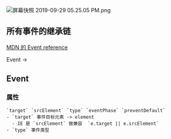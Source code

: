 ![屏幕快照 2019-09-29 05.25.05 PM.png](https://upload-images.jianshu.io/upload_images/18309556-5296a2b3f891107c.png?imageMogr2/auto-orient/strip%7CimageView2/2/w/1240)

## 所有事件的继承链

<a href="https://developer.mozilla.org/en-US/docs/Web/Events">MDN 的 Event reference </a>

Event  -> 


## Event

### 属性
    
    `target` `srcElement` `type` `eventPhase` `preventDefault` 
    - `target` 事件目标元素 -> element 
      - IE 是 `srcElement` 做兼容  `e.target || e.srcElement` 
    - `type` 事件类型











